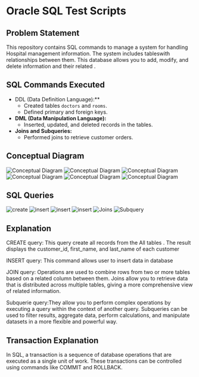 # Oracle SQL Test Scripts

## Problem Statement

This repository contains SQL commands to manage a system for handling Hospital management information. The system includes tableswith relationships between them. This database allows you to add, modify, and delete  information and their related .

## SQL Commands Executed

- DDL (Data Definition Language):**
  - Created tables `doctors` and `rooms`.
  - Defined primary and foreign keys.
- **DML (Data Manipulation Language):**
  - Inserted, updated, and deleted records in the tables.
- **Joins and Subqueries:**
  - Performed joins to retrieve customer orders.

## Conceptual Diagram

![Conceptual Diagram](./img/PL/relationship_medecine.JPG)
![Conceptual Diagram](./img/PL/relationship_doctors.JPG)
![Conceptual Diagram](./img/PL/relationship_patient%20table.JPG)
![Conceptual Diagram](./img/PL/relationship_patientmedecine.JPG)
![Conceptual Diagram](./img/PL/relationship_patients.JPG)
![Conceptual Diagram](./img/PL/relationship_rooms.JPG)
## SQL Queries

![create](./img/PL/Create.JPG)
![insert](./img/PL/insert.JPG)
![insert](./img/PL/insert%202.JPG)
![insert](./img/PL/TCL.JPG)
![Joins](./img/PL/JOINS.JPG)
![ Subquery ](./img/PL/subqueries.JPG)

## Explanation

CREATE  query: This query create  all records from the All tables . The result displays the customer_id, first_name, and last_name of each customer

INSERT query: This command allows user to insert data in database

JOIN query: Operations are used to combine rows from two or more tables based on a related column between them. Joins allow you to retrieve data that is distributed across multiple tables, giving a more comprehensive view of related information.

 Subquerie query:They allow you to perform complex operations by executing a query within the context of another query. Subqueries can be used to filter results, aggregate data, perform calculations, and manipulate datasets in a more flexible and powerful way.

## Transaction Explanation

In SQL, a transaction is a sequence of database operations that are executed as a single unit of work. These transactions can be controlled using commands like COMMIT and ROLLBACK.
